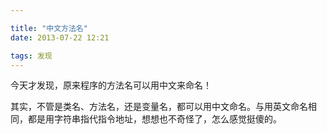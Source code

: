 ```yaml
---

title: "中文方法名"
date: 2013-07-22 12:21

tags: 发现
---
```

今天才发现，原来程序的方法名可以用中文来命名！

其实，不管是类名、方法名，还是变量名，都可以用中文命名。与用英文命名相同，都是用字符串指代指令地址，想想也不奇怪了，怎么感觉挺傻的。